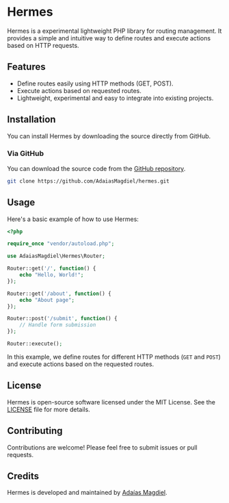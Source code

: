 # Hermes

Hermes is a experimental lightweight PHP library for routing management. It provides a simple and intuitive way to define routes and execute actions based on HTTP requests.

## Features

- Define routes easily using HTTP methods (GET, POST).
- Execute actions based on requested routes.
- Lightweight, experimental and easy to integrate into existing projects.

## Installation

You can install Hermes by downloading the source directly from GitHub.

### Via GitHub

You can download the source code from the [GitHub repository](https://github.com/AdaiasMagdiel/hermes).

```bash
git clone https://github.com/AdaiasMagdiel/hermes.git
```

## Usage

Here's a basic example of how to use Hermes:

```php
<?php

require_once "vendor/autoload.php";

use AdaiasMagdiel\Hermes\Router;

Router::get('/', function() {
    echo "Hello, World!";
});

Router::get('/about', function() {
    echo "About page";
});

Router::post('/submit', function() {
    // Handle form submission
});

Router::execute();
```

In this example, we define routes for different HTTP methods (`GET` and `POST`) and execute actions based on the requested routes.

## License

Hermes is open-source software licensed under the MIT License. See the [LICENSE](LICENSE) file for more details.

## Contributing

Contributions are welcome! Please feel free to submit issues or pull requests.

## Credits

Hermes is developed and maintained by [Adaías Magdiel](https://github.com/AdaiasMagdiel).
